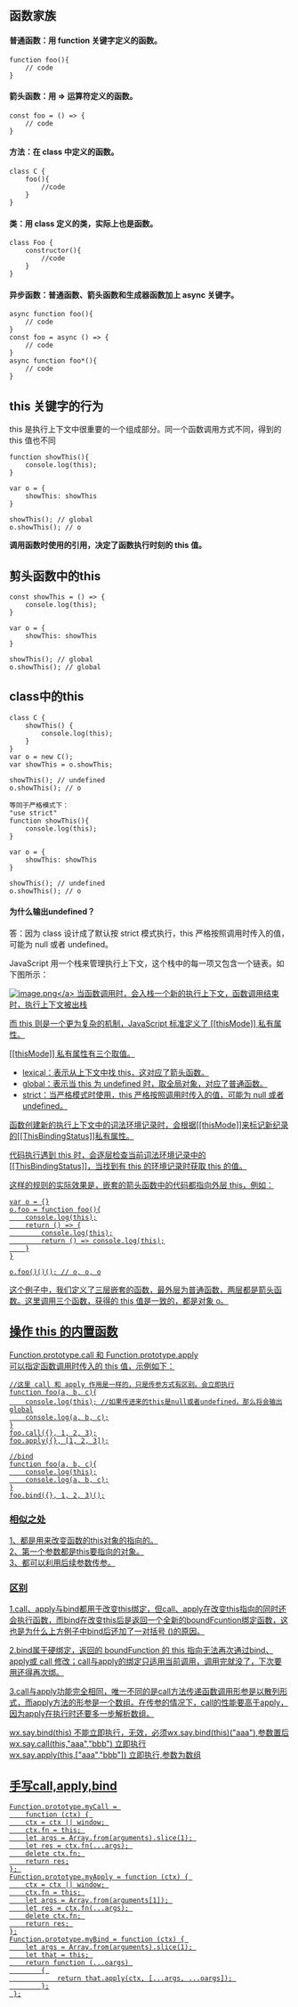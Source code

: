 ## 函数家族
#### 普通函数：用 function 关键字定义的函数。
```
function foo(){
    // code
}
```
#### 箭头函数：用 => 运算符定义的函数。
```
const foo = () => {
    // code
}
```
#### 方法：在 class 中定义的函数。
```
class C {
    foo(){
        //code
    }
}
```
#### 类：用 class 定义的类，实际上也是函数。
```
class Foo {
    constructor(){
        //code
    }
}
```
#### 异步函数：普通函数、箭头函数和生成器函数加上 async 关键字。
```
async function foo(){
    // code
}
const foo = async () => {
    // code
}
async function foo*(){
    // code
}
```
## this 关键字的行为
this 是执行上下文中很重要的一个组成部分。同一个函数调用方式不同，得到的 this 值也不同
```
function showThis(){
    console.log(this);
}

var o = {
    showThis: showThis
}

showThis(); // global
o.showThis(); // o
```
**调用函数时使用的引用，决定了函数执行时刻的 this 值。**

## 剪头函数中的this
```
const showThis = () => {
    console.log(this);
}

var o = {
    showThis: showThis
}

showThis(); // global
o.showThis(); // global
```
## class中的this
```
class C {
    showThis() {
        console.log(this);
    }
}
var o = new C();
var showThis = o.showThis;

showThis(); // undefined
o.showThis(); // o

等同于严格模式下：
"use strict"
function showThis(){
    console.log(this);
}

var o = {
    showThis: showThis
}

showThis(); // undefined
o.showThis(); // o
```
#### 为什么输出undefined？
答：因为 class 设计成了默认按 strict 模式执行，this 严格按照调用时传入的值，可能为 null 或者 undefined。

JavaScript 用一个栈来管理执行上下文，这个栈中的每一项又包含一个链表。如下图所示：

<a data-fancybox title="image.png" href="https://p6-juejin.byteimg.com/tos-cn-i-k3u1fbpfcp/cbf75c95a4cb4dfa85e589c5f1a12381~tplv-k3u1fbpfcp-watermark.image?">![image.png](https://p6-juejin.byteimg.com/tos-cn-i-k3u1fbpfcp/cbf75c95a4cb4dfa85e589c5f1a12381~tplv-k3u1fbpfcp-watermark.image?)</a>
当函数调用时，会入栈一个新的执行上下文，函数调用结束时，执行上下文被出栈

而 this 则是一个更为复杂的机制，JavaScript 标准定义了 [[thisMode]] 私有属性。

[[thisMode]] 私有属性有三个取值。
* lexical：表示从上下文中找 this，这对应了箭头函数。
* global：表示当 this 为 undefined 时，取全局对象，对应了普通函数。
* strict：当严格模式时使用，this 严格按照调用时传入的值，可能为 null 或者 undefined。

函数创建新的执行上下文中的词法环境记录时，会根据[[thisMode]]来标记新纪录的[[ThisBindingStatus]]私有属性。

代码执行遇到 this 时，会逐层检查当前词法环境记录中的[[ThisBindingStatus]]，当找到有 this 的环境记录时获取 this 的值。

这样的规则的实际效果是，嵌套的箭头函数中的代码都指向外层 this，例如：
```
var o = {}
o.foo = function foo(){
    console.log(this);
    return () => {
        console.log(this);
        return () => console.log(this);
    }
}

o.foo()()(); // o, o, o
```
这个例子中，我们定义了三层嵌套的函数，最外层为普通函数，两层都是箭头函数。这里调用三个函数，获得的 this 值是一致的，都是对象 o。

## 操作 this 的内置函数
Function.prototype.call 和 Function.prototype.apply <br/>
可以指定函数调用时传入的 this 值，示例如下：
```
//这里 call 和 apply 作用是一样的，只是传参方式有区别。会立即执行
function foo(a, b, c){
    console.log(this); //如果传进来的this是null或者undefined，那么将会输出global
    console.log(a, b, c);
}
foo.call({}, 1, 2, 3);
foo.apply({}, [1, 2, 3]);

//bind
function foo(a, b, c){
    console.log(this);
    console.log(a, b, c);
}
foo.bind({}, 1, 2, 3)();
```
### 相似之处
1、都是用来改变函数的this对象的指向的。<br/>
2、第一个参数都是this要指向的对象。<br/>
3、都可以利用后续参数传参。

### 区别
1.call、apply与bind都用于改变this绑定，但call、apply在改变this指向的同时还会执行函数，而bind在改变this后是返回一个全新的boundFcuntion绑定函数，这也是为什么上方例子中bind后还加了一对括号 ()的原因。

2.bind属于硬绑定，返回的 boundFunction 的 this 指向无法再次通过bind、apply或 call 修改；call与apply的绑定只适用当前调用，调用完就没了，下次要用还得再次绑。

3.call与apply功能完全相同，唯一不同的是call方法传递函数调用形参是以散列形式，而apply方法的形参是一个数组。在传参的情况下，call的性能要高于apply，因为apply在执行时还要多一步解析数组。

wx.say.bind(this)   不能立即执行，无效，必须wx.say.bind(this)("aaa"),参数置后<br/>
wx.say.call(this,"aaa","bbb")   立即执行<br/>
wx.say.apply(this,["aaa","bbb"])   立即执行,参数为数组

## 手写call,apply,bind
```
Function.prototype.myCall = 
    function (ctx) { 
    ctx = ctx || window; 
    ctx.fn = this; 
    let args = Array.from(arguments).slice(1); 
    let res = ctx.fn(...args); 
    delete ctx.fn; 
    return res;
}; 
Function.prototype.myApply = function (ctx) { 
    ctx = ctx || window; 
    ctx.fn = this; 
    let args = Array.from(arguments[1]); 
    let res = ctx.fn(...args); 
    delete ctx.fn; 
    return res; 
};
Function.prototype.myBind = function (ctx) { 
    let args = Array.from(arguments).slice(1); 
    let that = this; 
    return function (...oargs) 
        { 
            return that.apply(ctx, [...args, ...oargs]); 
        };
 };
```